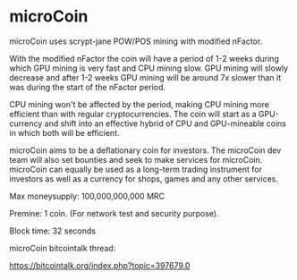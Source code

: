 microCoin
==============

microCoin uses scrypt-jane POW/POS mining with modified nFactor.

With the modified nFactor the coin will have a period of 1-2 weeks during which GPU mining is very fast and CPU mining slow. 
GPU mining will slowly decrease and after 1-2 weeks GPU mining will be around 7x slower than it was during the start of the nFactor period.

CPU mining won't be affected by the period, making CPU mining more efficient than with regular cryptocurrencies. 
The coin will start as a GPU-currency and shift into an effective hybrid of CPU and GPU-mineable coins in which both will be efficient.

microCoin aims to be a deflationary coin for investors. 
The microCoin dev team will also set bounties and seek to make services for microCoin.
microCoin can equally be used as a long-term trading instrument for investors as well as a currency for shops, games and any other services.


Max moneysupply: 100,000,000,000 MRC

Premine: 1 coin. (For network test and security purpose).

Block time: 32 seconds
 

microCoin bitcointalk thread:

https://bitcointalk.org/index.php?topic=397679.0